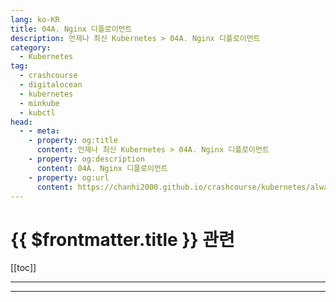 ```yaml
---
lang: ko-KR
title: 04A. Nginx 디플로이먼트
description: 언제나 최신 Kubernetes > 04A. Nginx 디플로이먼트
category:
  - Kubernetes
tag:
  - crashcourse
  - digitalocean
  - kubernetes
  - minkube
  - kubctl
head:
  - - meta:
    - property: og:title
      content: 언제나 최신 Kubernetes > 04A. Nginx 디플로이먼트
    - property: og:description
      content: 04A. Nginx 디플로이먼트
    - property: og:url
      content: https://chanhi2000.github.io/crashcourse/kubernetes/always-up-to-date-kubernetes/04A.html
---
```


# {{ $frontmatter.title }} 관련

[[toc]]

---

---

<TagLinks />
